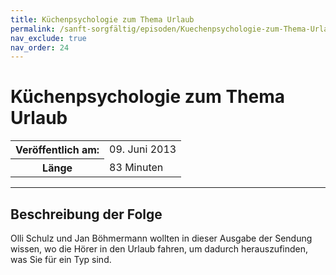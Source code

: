 ```yaml
---
title: Küchenpsychologie zum Thema Urlaub
permalink: /sanft-sorgfältig/episoden/Kuechenpsychologie-zum-Thema-Urlaub
nav_exclude: true
nav_order: 24
---
```


# Küchenpsychologie zum Thema Urlaub
<table class="resp-table dcf-table dcf-table-responsive dcf-table-bordered dcf-table-striped dcf-w-100%">
                    <tbody>
                        <tr>
                            <th scope="row">Veröffentlich am:</th>
                            <td data-label="Veröffentlich am:">09. Juni 2013</td>
                        </tr>
                        <tr>
                            <th scope="row">Länge </th>
                            <td data-label="Länge ">83 Minuten</td>
                        </tr></tbody>
                </table>

***

## Beschreibung der Folge

<div>
Olli Schulz und Jan Böhmermann wollten in dieser Ausgabe der Sendung wissen, wo die Hörer in den Urlaub fahren, um dadurch herauszufinden, was Sie für ein Typ sind.  
</div>

